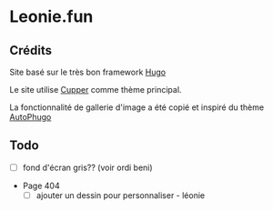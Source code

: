 # Leonie.fun

## Crédits
Site basé sur le très bon framework [Hugo](https://gohugo.io)

Le site utilise [Cupper](https://themes.gohugo.io/cupper-hugo-theme/) comme thème principal.

La fonctionnalité de gallerie d'image a été copié et inspiré du thème [AutoPhugo](https://themes.gohugo.io/autophugo/)

## Todo
- [ ] fond d'écran gris?? (voir ordi beni)

- Page 404
    - [ ] ajouter un dessin pour personnaliser - léonie
